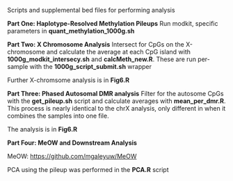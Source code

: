 Scripts and supplemental bed files for performing analysis

**Part One: Haplotype-Resolved Methylation Pileups**
Run modkit, specific parameters in **quant_methylation_1000g.sh**


**Part Two: X Chromosome Analysis**
Intersect for CpGs on the X-chromosome and calculate the average at each CpG island with **1000g_modkit_intersecy.sh** and **calcMeth_new.R**. These are run per-sample with the **1000g_script_submit.sh** wrapper

Further X-chromsome analysis is in **Fig6.R**

**Part Three: Phased Autosomal DMR analysis**
Filter for the autosome CpGs with the **get_pileup.sh** script and calculate averages with **mean_per_dmr.R**. This process is nearly identical to the chrX analysis, only different in when it combines the samples into one file.

The analysis is in **Fig6.R**


**Part Four: MeOW and Downstream Analysis**

MeOW: https://github.com/mgaleyuw/MeOW

PCA using the pileup was performed in the **PCA.R** script
